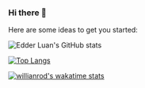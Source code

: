 ### Hi there 👋

Here are some ideas to get you started:

![Edder Luan's GitHub stats](https://github-readme-stats.vercel.app/api?username=edderluanps&show_icons=true&theme=midnight-purple)

[![Top Langs](https://github-readme-stats.vercel.app/api/top-langs/?username=edderluanps&layout=compact)](https://github.com/anuraghazra/github-readme-stats)

[![willianrod's wakatime stats](https://github-readme-stats.vercel.app/api/wakatime?edderluanps=willianrod)](https://github.com/anuraghazra/github-readme-stats)



<!--
<details>
  <sumary> <b> Things to know about me! </b> <i> (Click to expand) </i> </sumary>

  <br>
    This is going to be hidden.
</details>
-->
<!--
- 🔭 I’m currently working on ...
- 🌱 I’m currently learning ...
- 👯 I’m looking to collaborate on ...
- 🤔 I’m looking for help with ...
- 💬 Ask me about ...
- 📫 How to reach me: ...
- 😄 Pronouns: ...
- ⚡ Fun fact: ...
-->
